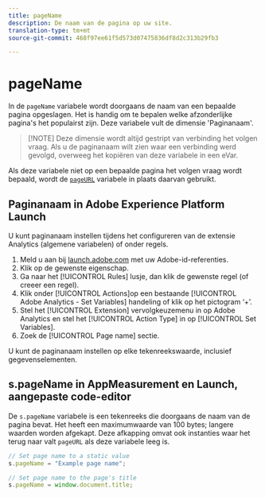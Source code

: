 ```yaml
---
title: pageName
description: De naam van de pagina op uw site.
translation-type: tm+mt
source-git-commit: 468f97ee61f5d573d07475836df8d2c313b29fb3

---
```



# pageName

In de `pageName` variabele wordt doorgaans de naam van een bepaalde pagina opgeslagen. Het is handig om te bepalen welke afzonderlijke pagina&#39;s het populairst zijn. Deze variabele vult de dimensie &#39;Paginanaam&#39;.

> [!NOTE] Deze dimensie wordt altijd gestript van verbinding het volgen vraag. Als u de paginanaam wilt zien waar een verbinding werd gevolgd, overweeg het kopiëren van deze variabele in een eVar.

Als deze variabele niet op een bepaalde pagina het volgen vraag wordt bepaald, wordt de [`pageURL`](pageurl.md) variabele in plaats daarvan gebruikt.

## Paginanaam in Adobe Experience Platform Launch

U kunt paginanaam instellen tijdens het configureren van de extensie Analytics (algemene variabelen) of onder regels.

1. Meld u aan bij [launch.adobe.com](https://launch.adobe.com) met uw Adobe-id-referenties.
2. Klik op de gewenste eigenschap.
3. Ga naar het [!UICONTROL Rules] lusje, dan klik de gewenste regel (of creeer een regel).
4. Klik onder [!UICONTROL Actions]op een bestaande [!UICONTROL Adobe Analytics - Set Variables] handeling of klik op het pictogram ‘+’.
5. Stel het [!UICONTROL Extension] vervolgkeuzemenu in op Adobe Analytics en stel het [!UICONTROL Action Type] in op [!UICONTROL Set Variables].
6. Zoek de [!UICONTROL Page name] sectie.

U kunt de paginanaam instellen op elke tekenreekswaarde, inclusief gegevenselementen.

## s.pageName in AppMeasurement en Launch, aangepaste code-editor

De `s.pageName` variabele is een tekenreeks die doorgaans de naam van de pagina bevat. Het heeft een maximumwaarde van 100 bytes; langere waarden worden afgekapt. Deze afkapping omvat ook instanties waar het terug naar valt `pageURL` als deze variabele leeg is.

```js
// Set page name to a static value
s.pageName = "Example page name";

// Set page name to the page's title
s.pageName = window.document.title;
```
